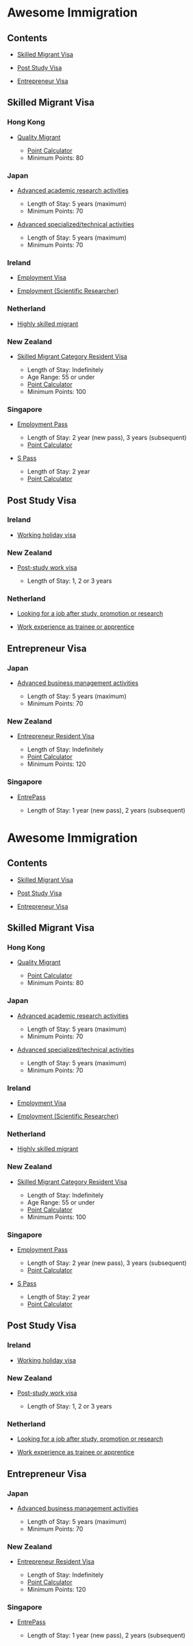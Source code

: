 # Awesome Immigration

## Contents

- [Skilled Migrant Visa](skilled-migrant-visa)

- [Post Study Visa](post-study-visa)

- [Entrepreneur Visa](entrepreneur-visa)

## Skilled Migrant Visa

### Hong Kong

- [Quality Migrant](https://www.immd.gov.hk/eng/services/visas/quality_migrant_admission_scheme.html)

    - [Point Calculator](https://www.immd.gov.hk/eng/services/visas/points-based-tests.html)
    - Minimum Points: 80

### Japan

- [Advanced academic research activities](http://www.immi-moj.go.jp/newimmiact_3/en/system/index.html)

    - Length of Stay: 5 years (maximum)
    - Minimum Points: 70

- [Advanced specialized/technical activities](http://www.immi-moj.go.jp/newimmiact_3/en/system/index.html)

    - Length of Stay: 5 years (maximum)
    - Minimum Points: 70

### Ireland

- [Employment Visa](http://inis.gov.ie/en/INIS/Pages/Employment%20(Permits%20etc.))

- [Employment (Scientific Researcher)](http://inis.gov.ie/en/INIS/Pages/Employment%20Scientific%20Researcher)

### Netherland

- [Highly skilled migrant](https://ind.nl/en/work/Pages/Highly-skilled-migrant.aspx)

### New Zealand

- [Skilled Migrant Category Resident Visa](https://www.immigration.govt.nz/new-zealand-visas/apply-for-a-visa/about-visa/skilled-migrant-category-resident-visa)

    - Length of Stay: Indefinitely
    - Age Range: 55 or under
    - [Point Calculator](https://www.immigration.govt.nz/new-zealand-visas/apply-for-a-visa/tools-and-information/tools/points-indicator-smc-28aug)
    - Minimum Points: 100

### Singapore

- [Employment Pass](https://www.mom.gov.sg/passes-and-permits/employment-pass)

    - Length of Stay: 2 year (new pass), 3 years (subsequent)
    - [Point Calculator](https://service1.mom.gov.sg/workpass/sat)


- [S Pass](https://www.mom.gov.sg/passes-and-permits/s-pass)

    - Length of Stay: 2 year
    - [Point Calculator](https://service1.mom.gov.sg/workpass/sat)


## Post Study Visa

### Ireland

- [Working holiday visa](https://www.dfa.ie/travel/visas/working-holiday-visas/)

### New Zealand

- [Post-study work visa](https://www.immigration.govt.nz/new-zealand-visas/apply-for-a-visa/about-visa/post-study-work-visa)

    - Length of Stay: 1, 2 or 3 years

### Netherland

- [Looking for a job after study, promotion or research](https://ind.nl/en/work/Pages/Looking-for-a-job-after-study-promotion-or-research.aspx)

- [Work experience as trainee or apprentice](https://ind.nl/en/work/Pages/Work-experience-as-trainee-or-apprentice.aspx)

## Entrepreneur Visa

### Japan

- [Advanced business management activities](http://www.immi-moj.go.jp/newimmiact_3/en/system/index.html)

    - Length of Stay: 5 years (maximum)
    - Minimum Points: 70

### New Zealand

- [Entrepreneur Resident Visa](https://www.immigration.govt.nz/new-zealand-visas/apply-for-a-visa/about-visa/entrepreneur-resident-visa)

    - Length of Stay: Indefinitely
    - [Point Calculator](https://www.immigration.govt.nz/new-zealand-visas/apply-for-a-visa/tools-and-information/tools/points-scale-entrepreneurs-work-visa)
    - Minimum Points: 120

### Singapore

- [EntrePass](https://www.mom.gov.sg/passes-and-permits/entrepass)

    - Length of Stay: 1 year (new pass), 2 years (subsequent)
# Awesome Immigration

## Contents

- [Skilled Migrant Visa](skilled-migrant-visa)

- [Post Study Visa](post-study-visa)

- [Entrepreneur Visa](entrepreneur-visa)

## Skilled Migrant Visa

### Hong Kong

- [Quality Migrant](https://www.immd.gov.hk/eng/services/visas/quality_migrant_admission_scheme.html)

    - [Point Calculator](https://www.immd.gov.hk/eng/services/visas/points-based-tests.html)
    - Minimum Points: 80

### Japan

- [Advanced academic research activities](http://www.immi-moj.go.jp/newimmiact_3/en/system/index.html)

    - Length of Stay: 5 years (maximum)
    - Minimum Points: 70

- [Advanced specialized/technical activities](http://www.immi-moj.go.jp/newimmiact_3/en/system/index.html)

    - Length of Stay: 5 years (maximum)
    - Minimum Points: 70

### Ireland

- [Employment Visa](http://inis.gov.ie/en/INIS/Pages/Employment%20(Permits%20etc.))

- [Employment (Scientific Researcher)](http://inis.gov.ie/en/INIS/Pages/Employment%20Scientific%20Researcher)

### Netherland

- [Highly skilled migrant](https://ind.nl/en/work/Pages/Highly-skilled-migrant.aspx)

### New Zealand

- [Skilled Migrant Category Resident Visa](https://www.immigration.govt.nz/new-zealand-visas/apply-for-a-visa/about-visa/skilled-migrant-category-resident-visa)

    - Length of Stay: Indefinitely
    - Age Range: 55 or under
    - [Point Calculator](https://www.immigration.govt.nz/new-zealand-visas/apply-for-a-visa/tools-and-information/tools/points-indicator-smc-28aug)
    - Minimum Points: 100

### Singapore

- [Employment Pass](https://www.mom.gov.sg/passes-and-permits/employment-pass)

    - Length of Stay: 2 year (new pass), 3 years (subsequent)
    - [Point Calculator](https://service1.mom.gov.sg/workpass/sat)


- [S Pass](https://www.mom.gov.sg/passes-and-permits/s-pass)

    - Length of Stay: 2 year
    - [Point Calculator](https://service1.mom.gov.sg/workpass/sat)


## Post Study Visa

### Ireland

- [Working holiday visa](https://www.dfa.ie/travel/visas/working-holiday-visas/)

### New Zealand

- [Post-study work visa](https://www.immigration.govt.nz/new-zealand-visas/apply-for-a-visa/about-visa/post-study-work-visa)

    - Length of Stay: 1, 2 or 3 years

### Netherland

- [Looking for a job after study, promotion or research](https://ind.nl/en/work/Pages/Looking-for-a-job-after-study-promotion-or-research.aspx)

- [Work experience as trainee or apprentice](https://ind.nl/en/work/Pages/Work-experience-as-trainee-or-apprentice.aspx)

## Entrepreneur Visa

### Japan

- [Advanced business management activities](http://www.immi-moj.go.jp/newimmiact_3/en/system/index.html)

    - Length of Stay: 5 years (maximum)
    - Minimum Points: 70

### New Zealand

- [Entrepreneur Resident Visa](https://www.immigration.govt.nz/new-zealand-visas/apply-for-a-visa/about-visa/entrepreneur-resident-visa)

    - Length of Stay: Indefinitely
    - [Point Calculator](https://www.immigration.govt.nz/new-zealand-visas/apply-for-a-visa/tools-and-information/tools/points-scale-entrepreneurs-work-visa)
    - Minimum Points: 120

### Singapore

- [EntrePass](https://www.mom.gov.sg/passes-and-permits/entrepass)

    - Length of Stay: 1 year (new pass), 2 years (subsequent)
